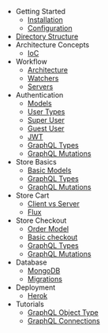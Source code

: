 - Getting Started
  - [Installation](/docs/start/installation.md)
  - [Configuration](/docs/start/configuration.md)
- [Directory Structure](/docs/structure/index.md)
- Architecture Concepts
  - [IoC](/docs/architecutre/ioc.md)
- Workflow
  - [Architecture](/docs/workflow/architecture.md)
  - [Watchers](/docs/workflow/watchers.md)
  - [Servers](/docs/workflow/servers.md)
- Authentication
  - [Models](/docs/auth/models.md)
  - [User Types](/docs/auth/user-types.md)
  - [Super User](/docs/auth/super-user.md)
  - [Guest User](/docs/auth/guest-user.md)
  - [JWT](/docs/auth/jwt.md)
  - [GraphQL Types](/docs/authentication/grahpql-types.md)
  - [GraphQL Mutations](/docs/authentication/grahpql-mutations.md)
- Store Basics
  - [Basic Models](/docs/store/models.md)
  - [GraphQL Types](/docs/store/grahpql-types.md)
  - [GraphQL Mutations](/docs/store/grahpql-mutations.md)
- Store Cart
  - [Client vs Server](/docs/cart/client-server.md)
  - [Flux](/docs/cart/client-server.md)
- Store Checkout
  - [Order Model](/docs/checkout/order-model.md)
  - [Basic checkout](/docs/checkout/basic-checkout.md)
  - [GraphQL Types](/docs/checkout/grahpql-types.md)
  - [GraphQL Mutations](/docs/checkout/grahpql-mutations.md)
- Database
  - [MongoDB](/docs/database/mongodb.md)
  - [Migrations](/docs/database/migrations.md)
- Deployment
  - [Herok](/docs/deployment/heroku)
- Tutorials
  - [GraphQL Object Type](/docs/tutorials/graphql-object-type.md)
  - [GraphQL Connections](/docs/tutorials/graphql-connections.md)
